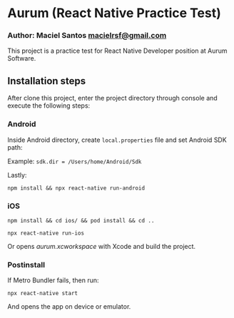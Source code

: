 # Aurum (React Native Practice Test)

### Author: Maciel Santos <macielrsf@gmail.com> ####

This project is a practice test for React Native Developer position at Aurum Software. 

## Installation steps

After clone this project, enter the project directory through console and execute the following steps:

### Android ###

Inside Android directory, create `local.properties` file and set Android SDK path:

Example: `sdk.dir = /Users/home/Android/Sdk`

Lastly:

`npm install && npx react-native run-android`

### iOS ###

`npm install && cd ios/ && pod install && cd ..`

`npx react-native run-ios`

Or opens *aurum.xcworkspace* with Xcode and build the project.

### Postinstall ###

If Metro Bundler fails, then run:

`npx react-native start`

And opens the app on device or emulator. 
